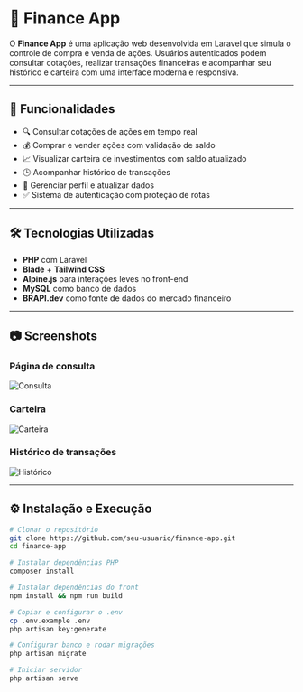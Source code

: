 # 💸 Finance App

O **Finance App** é uma aplicação web desenvolvida em Laravel que simula o controle de compra e venda de ações. Usuários autenticados podem consultar cotações, realizar transações financeiras e acompanhar seu histórico e carteira com uma interface moderna e responsiva.

---

## 🚀 Funcionalidades

- 🔍 Consultar cotações de ações em tempo real
- 💰 Comprar e vender ações com validação de saldo
- 📈 Visualizar carteira de investimentos com saldo atualizado
- 🕒 Acompanhar histórico de transações
- 👤 Gerenciar perfil e atualizar dados
- ✅ Sistema de autenticação com proteção de rotas

---

## 🛠️ Tecnologias Utilizadas

- **PHP** com Laravel
- **Blade** + **Tailwind CSS**
- **Alpine.js** para interações leves no front-end
- **MySQL** como banco de dados
- **BRAPI.dev** como fonte de dados do mercado financeiro

---

## 📷 Screenshots

### Página de consulta
![Consulta](screenshots/consulta.png)

### Carteira
![Carteira](screenshots/carteira.png)

### Histórico de transações
![Histórico](screenshots/historico.png)

---

## ⚙️ Instalação e Execução

```bash
# Clonar o repositório
git clone https://github.com/seu-usuario/finance-app.git
cd finance-app

# Instalar dependências PHP
composer install

# Instalar dependências do front
npm install && npm run build

# Copiar e configurar o .env
cp .env.example .env
php artisan key:generate

# Configurar banco e rodar migrações
php artisan migrate

# Iniciar servidor
php artisan serve
